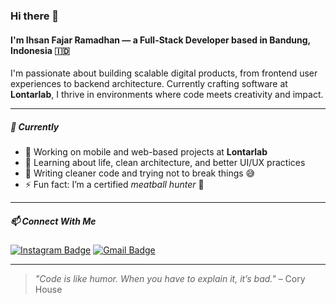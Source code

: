 ### Hi there 👋

#### I'm Ihsan Fajar Ramadhan — a Full-Stack Developer based in Bandung, Indonesia 🇮🇩

I'm passionate about building scalable digital products, from frontend user experiences to backend architecture. Currently crafting software at **Lontarlab**, I thrive in environments where code meets creativity and impact.

---

##### 📌 Currently

- 🚀 Working on mobile and web-based projects at **Lontarlab**
- 🌱 Learning about life, clean architecture, and better UI/UX practices
- 📘 Writing cleaner code and trying not to break things 😅
- ⚡ Fun fact: I’m a certified *meatball hunter* 🧆

---

##### 📫 Connect With Me
[![Instagram Badge](https://img.shields.io/badge/-@ihsanfrr-purple?style=flat&logo=instagram&logoColor=white&link=https://instagram.com/ihsanfrr/)](https://instagram.com/ihsanfrr)
[![Gmail Badge](https://img.shields.io/badge/-Ihsan.fajardan-c14438?style=flat&logo=Gmail&logoColor=white&link=mailto:ihsan.fajardan@gmail.com)](mailto:ihsan.fajardan@gmail.com)

---

> *"Code is like humor. When you have to explain it, it’s bad."* – Cory House
